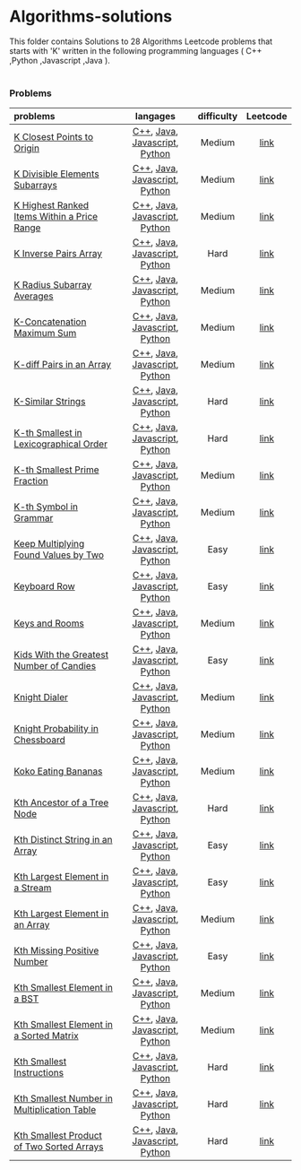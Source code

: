 # Algorithms-solutions
This folder contains Solutions to 28 Algorithms Leetcode problems that starts with 'K' written in the following programming languages ( C++ ,Python ,Javascript ,Java ).<br><br>
### Problems ###
|problems|langages|difficulty|Leetcode|
|:-------|:------:|:--------:|:------:|
|[K Closest Points to Origin](https://github.com/AnasImloul/Leetcode-solutions/tree/main/algorithms/K/K%20Closest%20Points%20to%20Origin/)|[C++](https://github.com/AnasImloul/Leetcode-solutions/tree/main/algorithms/K/K%20Closest%20Points%20to%20Origin/K%20Closest%20Points%20to%20Origin.cpp), [Java](https://github.com/AnasImloul/Leetcode-solutions/tree/main/algorithms/K/K%20Closest%20Points%20to%20Origin/K%20Closest%20Points%20to%20Origin.java), [Javascript](https://github.com/AnasImloul/Leetcode-solutions/tree/main/algorithms/K/K%20Closest%20Points%20to%20Origin/K%20Closest%20Points%20to%20Origin.js), [Python](https://github.com/AnasImloul/Leetcode-solutions/tree/main/algorithms/K/K%20Closest%20Points%20to%20Origin/K%20Closest%20Points%20to%20Origin.py)|Medium|[link](https://leetcode.com/problems/k-closest-points-to-origin)|
|[K Divisible Elements Subarrays](https://github.com/AnasImloul/Leetcode-solutions/tree/main/algorithms/K/K%20Divisible%20Elements%20Subarrays/)|[C++](https://github.com/AnasImloul/Leetcode-solutions/tree/main/algorithms/K/K%20Divisible%20Elements%20Subarrays/K%20Divisible%20Elements%20Subarrays.cpp), [Java](https://github.com/AnasImloul/Leetcode-solutions/tree/main/algorithms/K/K%20Divisible%20Elements%20Subarrays/K%20Divisible%20Elements%20Subarrays.java), [Javascript](https://github.com/AnasImloul/Leetcode-solutions/tree/main/algorithms/K/K%20Divisible%20Elements%20Subarrays/K%20Divisible%20Elements%20Subarrays.js), [Python](https://github.com/AnasImloul/Leetcode-solutions/tree/main/algorithms/K/K%20Divisible%20Elements%20Subarrays/K%20Divisible%20Elements%20Subarrays.py)|Medium|[link](https://leetcode.com/problems/k-divisible-elements-subarrays)|
|[K Highest Ranked Items Within a Price Range](https://github.com/AnasImloul/Leetcode-solutions/tree/main/algorithms/K/K%20Highest%20Ranked%20Items%20Within%20a%20Price%20Range/)|[C++](https://github.com/AnasImloul/Leetcode-solutions/tree/main/algorithms/K/K%20Highest%20Ranked%20Items%20Within%20a%20Price%20Range/K%20Highest%20Ranked%20Items%20Within%20a%20Price%20Range.cpp), [Java](https://github.com/AnasImloul/Leetcode-solutions/tree/main/algorithms/K/K%20Highest%20Ranked%20Items%20Within%20a%20Price%20Range/K%20Highest%20Ranked%20Items%20Within%20a%20Price%20Range.java), [Javascript](https://github.com/AnasImloul/Leetcode-solutions/tree/main/algorithms/K/K%20Highest%20Ranked%20Items%20Within%20a%20Price%20Range/K%20Highest%20Ranked%20Items%20Within%20a%20Price%20Range.js), [Python](https://github.com/AnasImloul/Leetcode-solutions/tree/main/algorithms/K/K%20Highest%20Ranked%20Items%20Within%20a%20Price%20Range/K%20Highest%20Ranked%20Items%20Within%20a%20Price%20Range.py)|Medium|[link](https://leetcode.com/problems/k-highest-ranked-items-within-a-price-range)|
|[K Inverse Pairs Array](https://github.com/AnasImloul/Leetcode-solutions/tree/main/algorithms/K/K%20Inverse%20Pairs%20Array/)|[C++](https://github.com/AnasImloul/Leetcode-solutions/tree/main/algorithms/K/K%20Inverse%20Pairs%20Array/K%20Inverse%20Pairs%20Array.cpp), [Java](https://github.com/AnasImloul/Leetcode-solutions/tree/main/algorithms/K/K%20Inverse%20Pairs%20Array/K%20Inverse%20Pairs%20Array.java), [Javascript](https://github.com/AnasImloul/Leetcode-solutions/tree/main/algorithms/K/K%20Inverse%20Pairs%20Array/K%20Inverse%20Pairs%20Array.js), [Python](https://github.com/AnasImloul/Leetcode-solutions/tree/main/algorithms/K/K%20Inverse%20Pairs%20Array/K%20Inverse%20Pairs%20Array.py)|Hard|[link](https://leetcode.com/problems/k-inverse-pairs-array)|
|[K Radius Subarray Averages](https://github.com/AnasImloul/Leetcode-solutions/tree/main/algorithms/K/K%20Radius%20Subarray%20Averages/)|[C++](https://github.com/AnasImloul/Leetcode-solutions/tree/main/algorithms/K/K%20Radius%20Subarray%20Averages/K%20Radius%20Subarray%20Averages.cpp), [Java](https://github.com/AnasImloul/Leetcode-solutions/tree/main/algorithms/K/K%20Radius%20Subarray%20Averages/K%20Radius%20Subarray%20Averages.java), [Javascript](https://github.com/AnasImloul/Leetcode-solutions/tree/main/algorithms/K/K%20Radius%20Subarray%20Averages/K%20Radius%20Subarray%20Averages.js), [Python](https://github.com/AnasImloul/Leetcode-solutions/tree/main/algorithms/K/K%20Radius%20Subarray%20Averages/K%20Radius%20Subarray%20Averages.py)|Medium|[link](https://leetcode.com/problems/k-radius-subarray-averages)|
|[K-Concatenation Maximum Sum](https://github.com/AnasImloul/Leetcode-solutions/tree/main/algorithms/K/K-Concatenation%20Maximum%20Sum/)|[C++](https://github.com/AnasImloul/Leetcode-solutions/tree/main/algorithms/K/K-Concatenation%20Maximum%20Sum/K-Concatenation%20Maximum%20Sum.cpp), [Java](https://github.com/AnasImloul/Leetcode-solutions/tree/main/algorithms/K/K-Concatenation%20Maximum%20Sum/K-Concatenation%20Maximum%20Sum.java), [Javascript](https://github.com/AnasImloul/Leetcode-solutions/tree/main/algorithms/K/K-Concatenation%20Maximum%20Sum/K-Concatenation%20Maximum%20Sum.js), [Python](https://github.com/AnasImloul/Leetcode-solutions/tree/main/algorithms/K/K-Concatenation%20Maximum%20Sum/K-Concatenation%20Maximum%20Sum.py)|Medium|[link](https://leetcode.com/problems/k-concatenation-maximum-sum)|
|[K-diff Pairs in an Array](https://github.com/AnasImloul/Leetcode-solutions/tree/main/algorithms/K/K-diff%20Pairs%20in%20an%20Array/)|[C++](https://github.com/AnasImloul/Leetcode-solutions/tree/main/algorithms/K/K-diff%20Pairs%20in%20an%20Array/K-diff%20Pairs%20in%20an%20Array.cpp), [Java](https://github.com/AnasImloul/Leetcode-solutions/tree/main/algorithms/K/K-diff%20Pairs%20in%20an%20Array/K-diff%20Pairs%20in%20an%20Array.java), [Javascript](https://github.com/AnasImloul/Leetcode-solutions/tree/main/algorithms/K/K-diff%20Pairs%20in%20an%20Array/K-diff%20Pairs%20in%20an%20Array.js), [Python](https://github.com/AnasImloul/Leetcode-solutions/tree/main/algorithms/K/K-diff%20Pairs%20in%20an%20Array/K-diff%20Pairs%20in%20an%20Array.py)|Medium|[link](https://leetcode.com/problems/k-diff-pairs-in-an-array)|
|[K-Similar Strings](https://github.com/AnasImloul/Leetcode-solutions/tree/main/algorithms/K/K-Similar%20Strings/)|[C++](https://github.com/AnasImloul/Leetcode-solutions/tree/main/algorithms/K/K-Similar%20Strings/K-Similar%20Strings.cpp), [Java](https://github.com/AnasImloul/Leetcode-solutions/tree/main/algorithms/K/K-Similar%20Strings/K-Similar%20Strings.java), [Javascript](https://github.com/AnasImloul/Leetcode-solutions/tree/main/algorithms/K/K-Similar%20Strings/K-Similar%20Strings.js), [Python](https://github.com/AnasImloul/Leetcode-solutions/tree/main/algorithms/K/K-Similar%20Strings/K-Similar%20Strings.py)|Hard|[link](https://leetcode.com/problems/k-similar-strings)|
|[K-th Smallest in Lexicographical Order](https://github.com/AnasImloul/Leetcode-solutions/tree/main/algorithms/K/K-th%20Smallest%20in%20Lexicographical%20Order/)|[C++](https://github.com/AnasImloul/Leetcode-solutions/tree/main/algorithms/K/K-th%20Smallest%20in%20Lexicographical%20Order/K-th%20Smallest%20in%20Lexicographical%20Order.cpp), [Java](https://github.com/AnasImloul/Leetcode-solutions/tree/main/algorithms/K/K-th%20Smallest%20in%20Lexicographical%20Order/K-th%20Smallest%20in%20Lexicographical%20Order.java), [Javascript](https://github.com/AnasImloul/Leetcode-solutions/tree/main/algorithms/K/K-th%20Smallest%20in%20Lexicographical%20Order/K-th%20Smallest%20in%20Lexicographical%20Order.js), [Python](https://github.com/AnasImloul/Leetcode-solutions/tree/main/algorithms/K/K-th%20Smallest%20in%20Lexicographical%20Order/K-th%20Smallest%20in%20Lexicographical%20Order.py)|Hard|[link](https://leetcode.com/problems/k-th-smallest-in-lexicographical-order)|
|[K-th Smallest Prime Fraction](https://github.com/AnasImloul/Leetcode-solutions/tree/main/algorithms/K/K-th%20Smallest%20Prime%20Fraction/)|[C++](https://github.com/AnasImloul/Leetcode-solutions/tree/main/algorithms/K/K-th%20Smallest%20Prime%20Fraction/K-th%20Smallest%20Prime%20Fraction.cpp), [Java](https://github.com/AnasImloul/Leetcode-solutions/tree/main/algorithms/K/K-th%20Smallest%20Prime%20Fraction/K-th%20Smallest%20Prime%20Fraction.java), [Javascript](https://github.com/AnasImloul/Leetcode-solutions/tree/main/algorithms/K/K-th%20Smallest%20Prime%20Fraction/K-th%20Smallest%20Prime%20Fraction.js), [Python](https://github.com/AnasImloul/Leetcode-solutions/tree/main/algorithms/K/K-th%20Smallest%20Prime%20Fraction/K-th%20Smallest%20Prime%20Fraction.py)|Medium|[link](https://leetcode.com/problems/k-th-smallest-prime-fraction)|
|[K-th Symbol in Grammar](https://github.com/AnasImloul/Leetcode-solutions/tree/main/algorithms/K/K-th%20Symbol%20in%20Grammar/)|[C++](https://github.com/AnasImloul/Leetcode-solutions/tree/main/algorithms/K/K-th%20Symbol%20in%20Grammar/K-th%20Symbol%20in%20Grammar.cpp), [Java](https://github.com/AnasImloul/Leetcode-solutions/tree/main/algorithms/K/K-th%20Symbol%20in%20Grammar/K-th%20Symbol%20in%20Grammar.java), [Javascript](https://github.com/AnasImloul/Leetcode-solutions/tree/main/algorithms/K/K-th%20Symbol%20in%20Grammar/K-th%20Symbol%20in%20Grammar.js), [Python](https://github.com/AnasImloul/Leetcode-solutions/tree/main/algorithms/K/K-th%20Symbol%20in%20Grammar/K-th%20Symbol%20in%20Grammar.py)|Medium|[link](https://leetcode.com/problems/k-th-symbol-in-grammar)|
|[Keep Multiplying Found Values by Two](https://github.com/AnasImloul/Leetcode-solutions/tree/main/algorithms/K/Keep%20Multiplying%20Found%20Values%20by%20Two/)|[C++](https://github.com/AnasImloul/Leetcode-solutions/tree/main/algorithms/K/Keep%20Multiplying%20Found%20Values%20by%20Two/Keep%20Multiplying%20Found%20Values%20by%20Two.cpp), [Java](https://github.com/AnasImloul/Leetcode-solutions/tree/main/algorithms/K/Keep%20Multiplying%20Found%20Values%20by%20Two/Keep%20Multiplying%20Found%20Values%20by%20Two.java), [Javascript](https://github.com/AnasImloul/Leetcode-solutions/tree/main/algorithms/K/Keep%20Multiplying%20Found%20Values%20by%20Two/Keep%20Multiplying%20Found%20Values%20by%20Two.js), [Python](https://github.com/AnasImloul/Leetcode-solutions/tree/main/algorithms/K/Keep%20Multiplying%20Found%20Values%20by%20Two/Keep%20Multiplying%20Found%20Values%20by%20Two.py)|Easy|[link](https://leetcode.com/problems/keep-multiplying-found-values-by-two)|
|[Keyboard Row](https://github.com/AnasImloul/Leetcode-solutions/tree/main/algorithms/K/Keyboard%20Row/)|[C++](https://github.com/AnasImloul/Leetcode-solutions/tree/main/algorithms/K/Keyboard%20Row/Keyboard%20Row.cpp), [Java](https://github.com/AnasImloul/Leetcode-solutions/tree/main/algorithms/K/Keyboard%20Row/Keyboard%20Row.java), [Javascript](https://github.com/AnasImloul/Leetcode-solutions/tree/main/algorithms/K/Keyboard%20Row/Keyboard%20Row.js), [Python](https://github.com/AnasImloul/Leetcode-solutions/tree/main/algorithms/K/Keyboard%20Row/Keyboard%20Row.py)|Easy|[link](https://leetcode.com/problems/keyboard-row)|
|[Keys and Rooms](https://github.com/AnasImloul/Leetcode-solutions/tree/main/algorithms/K/Keys%20and%20Rooms/)|[C++](https://github.com/AnasImloul/Leetcode-solutions/tree/main/algorithms/K/Keys%20and%20Rooms/Keys%20and%20Rooms.cpp), [Java](https://github.com/AnasImloul/Leetcode-solutions/tree/main/algorithms/K/Keys%20and%20Rooms/Keys%20and%20Rooms.java), [Javascript](https://github.com/AnasImloul/Leetcode-solutions/tree/main/algorithms/K/Keys%20and%20Rooms/Keys%20and%20Rooms.js), [Python](https://github.com/AnasImloul/Leetcode-solutions/tree/main/algorithms/K/Keys%20and%20Rooms/Keys%20and%20Rooms.py)|Medium|[link](https://leetcode.com/problems/keys-and-rooms)|
|[Kids With the Greatest Number of Candies](https://github.com/AnasImloul/Leetcode-solutions/tree/main/algorithms/K/Kids%20With%20the%20Greatest%20Number%20of%20Candies/)|[C++](https://github.com/AnasImloul/Leetcode-solutions/tree/main/algorithms/K/Kids%20With%20the%20Greatest%20Number%20of%20Candies/Kids%20With%20the%20Greatest%20Number%20of%20Candies.cpp), [Java](https://github.com/AnasImloul/Leetcode-solutions/tree/main/algorithms/K/Kids%20With%20the%20Greatest%20Number%20of%20Candies/Kids%20With%20the%20Greatest%20Number%20of%20Candies.java), [Javascript](https://github.com/AnasImloul/Leetcode-solutions/tree/main/algorithms/K/Kids%20With%20the%20Greatest%20Number%20of%20Candies/Kids%20With%20the%20Greatest%20Number%20of%20Candies.js), [Python](https://github.com/AnasImloul/Leetcode-solutions/tree/main/algorithms/K/Kids%20With%20the%20Greatest%20Number%20of%20Candies/Kids%20With%20the%20Greatest%20Number%20of%20Candies.py)|Easy|[link](https://leetcode.com/problems/kids-with-the-greatest-number-of-candies)|
|[Knight Dialer](https://github.com/AnasImloul/Leetcode-solutions/tree/main/algorithms/K/Knight%20Dialer/)|[C++](https://github.com/AnasImloul/Leetcode-solutions/tree/main/algorithms/K/Knight%20Dialer/Knight%20Dialer.cpp), [Java](https://github.com/AnasImloul/Leetcode-solutions/tree/main/algorithms/K/Knight%20Dialer/Knight%20Dialer.java), [Javascript](https://github.com/AnasImloul/Leetcode-solutions/tree/main/algorithms/K/Knight%20Dialer/Knight%20Dialer.js), [Python](https://github.com/AnasImloul/Leetcode-solutions/tree/main/algorithms/K/Knight%20Dialer/Knight%20Dialer.py)|Medium|[link](https://leetcode.com/problems/knight-dialer)|
|[Knight Probability in Chessboard](https://github.com/AnasImloul/Leetcode-solutions/tree/main/algorithms/K/Knight%20Probability%20in%20Chessboard/)|[C++](https://github.com/AnasImloul/Leetcode-solutions/tree/main/algorithms/K/Knight%20Probability%20in%20Chessboard/Knight%20Probability%20in%20Chessboard.cpp), [Java](https://github.com/AnasImloul/Leetcode-solutions/tree/main/algorithms/K/Knight%20Probability%20in%20Chessboard/Knight%20Probability%20in%20Chessboard.java), [Javascript](https://github.com/AnasImloul/Leetcode-solutions/tree/main/algorithms/K/Knight%20Probability%20in%20Chessboard/Knight%20Probability%20in%20Chessboard.js), [Python](https://github.com/AnasImloul/Leetcode-solutions/tree/main/algorithms/K/Knight%20Probability%20in%20Chessboard/Knight%20Probability%20in%20Chessboard.py)|Medium|[link](https://leetcode.com/problems/knight-probability-in-chessboard)|
|[Koko Eating Bananas](https://github.com/AnasImloul/Leetcode-solutions/tree/main/algorithms/K/Koko%20Eating%20Bananas/)|[C++](https://github.com/AnasImloul/Leetcode-solutions/tree/main/algorithms/K/Koko%20Eating%20Bananas/Koko%20Eating%20Bananas.cpp), [Java](https://github.com/AnasImloul/Leetcode-solutions/tree/main/algorithms/K/Koko%20Eating%20Bananas/Koko%20Eating%20Bananas.java), [Javascript](https://github.com/AnasImloul/Leetcode-solutions/tree/main/algorithms/K/Koko%20Eating%20Bananas/Koko%20Eating%20Bananas.js), [Python](https://github.com/AnasImloul/Leetcode-solutions/tree/main/algorithms/K/Koko%20Eating%20Bananas/Koko%20Eating%20Bananas.py)|Medium|[link](https://leetcode.com/problems/koko-eating-bananas)|
|[Kth Ancestor of a Tree Node](https://github.com/AnasImloul/Leetcode-solutions/tree/main/algorithms/K/Kth%20Ancestor%20of%20a%20Tree%20Node/)|[C++](https://github.com/AnasImloul/Leetcode-solutions/tree/main/algorithms/K/Kth%20Ancestor%20of%20a%20Tree%20Node/Kth%20Ancestor%20of%20a%20Tree%20Node.cpp), [Java](https://github.com/AnasImloul/Leetcode-solutions/tree/main/algorithms/K/Kth%20Ancestor%20of%20a%20Tree%20Node/Kth%20Ancestor%20of%20a%20Tree%20Node.java), [Javascript](https://github.com/AnasImloul/Leetcode-solutions/tree/main/algorithms/K/Kth%20Ancestor%20of%20a%20Tree%20Node/Kth%20Ancestor%20of%20a%20Tree%20Node.js), [Python](https://github.com/AnasImloul/Leetcode-solutions/tree/main/algorithms/K/Kth%20Ancestor%20of%20a%20Tree%20Node/Kth%20Ancestor%20of%20a%20Tree%20Node.py)|Hard|[link](https://leetcode.com/problems/kth-ancestor-of-a-tree-node)|
|[Kth Distinct String in an Array](https://github.com/AnasImloul/Leetcode-solutions/tree/main/algorithms/K/Kth%20Distinct%20String%20in%20an%20Array/)|[C++](https://github.com/AnasImloul/Leetcode-solutions/tree/main/algorithms/K/Kth%20Distinct%20String%20in%20an%20Array/Kth%20Distinct%20String%20in%20an%20Array.cpp), [Java](https://github.com/AnasImloul/Leetcode-solutions/tree/main/algorithms/K/Kth%20Distinct%20String%20in%20an%20Array/Kth%20Distinct%20String%20in%20an%20Array.java), [Javascript](https://github.com/AnasImloul/Leetcode-solutions/tree/main/algorithms/K/Kth%20Distinct%20String%20in%20an%20Array/Kth%20Distinct%20String%20in%20an%20Array.js), [Python](https://github.com/AnasImloul/Leetcode-solutions/tree/main/algorithms/K/Kth%20Distinct%20String%20in%20an%20Array/Kth%20Distinct%20String%20in%20an%20Array.py)|Easy|[link](https://leetcode.com/problems/kth-distinct-string-in-an-array)|
|[Kth Largest Element in a Stream](https://github.com/AnasImloul/Leetcode-solutions/tree/main/algorithms/K/Kth%20Largest%20Element%20in%20a%20Stream/)|[C++](https://github.com/AnasImloul/Leetcode-solutions/tree/main/algorithms/K/Kth%20Largest%20Element%20in%20a%20Stream/Kth%20Largest%20Element%20in%20a%20Stream.cpp), [Java](https://github.com/AnasImloul/Leetcode-solutions/tree/main/algorithms/K/Kth%20Largest%20Element%20in%20a%20Stream/Kth%20Largest%20Element%20in%20a%20Stream.java), [Javascript](https://github.com/AnasImloul/Leetcode-solutions/tree/main/algorithms/K/Kth%20Largest%20Element%20in%20a%20Stream/Kth%20Largest%20Element%20in%20a%20Stream.js), [Python](https://github.com/AnasImloul/Leetcode-solutions/tree/main/algorithms/K/Kth%20Largest%20Element%20in%20a%20Stream/Kth%20Largest%20Element%20in%20a%20Stream.py)|Easy|[link](https://leetcode.com/problems/kth-largest-element-in-a-stream)|
|[Kth Largest Element in an Array](https://github.com/AnasImloul/Leetcode-solutions/tree/main/algorithms/K/Kth%20Largest%20Element%20in%20an%20Array/)|[C++](https://github.com/AnasImloul/Leetcode-solutions/tree/main/algorithms/K/Kth%20Largest%20Element%20in%20an%20Array/Kth%20Largest%20Element%20in%20an%20Array.cpp), [Java](https://github.com/AnasImloul/Leetcode-solutions/tree/main/algorithms/K/Kth%20Largest%20Element%20in%20an%20Array/Kth%20Largest%20Element%20in%20an%20Array.java), [Javascript](https://github.com/AnasImloul/Leetcode-solutions/tree/main/algorithms/K/Kth%20Largest%20Element%20in%20an%20Array/Kth%20Largest%20Element%20in%20an%20Array.js), [Python](https://github.com/AnasImloul/Leetcode-solutions/tree/main/algorithms/K/Kth%20Largest%20Element%20in%20an%20Array/Kth%20Largest%20Element%20in%20an%20Array.py)|Medium|[link](https://leetcode.com/problems/kth-largest-element-in-an-array)|
|[Kth Missing Positive Number](https://github.com/AnasImloul/Leetcode-solutions/tree/main/algorithms/K/Kth%20Missing%20Positive%20Number/)|[C++](https://github.com/AnasImloul/Leetcode-solutions/tree/main/algorithms/K/Kth%20Missing%20Positive%20Number/Kth%20Missing%20Positive%20Number.cpp), [Java](https://github.com/AnasImloul/Leetcode-solutions/tree/main/algorithms/K/Kth%20Missing%20Positive%20Number/Kth%20Missing%20Positive%20Number.java), [Javascript](https://github.com/AnasImloul/Leetcode-solutions/tree/main/algorithms/K/Kth%20Missing%20Positive%20Number/Kth%20Missing%20Positive%20Number.js), [Python](https://github.com/AnasImloul/Leetcode-solutions/tree/main/algorithms/K/Kth%20Missing%20Positive%20Number/Kth%20Missing%20Positive%20Number.py)|Easy|[link](https://leetcode.com/problems/kth-missing-positive-number)|
|[Kth Smallest Element in a BST](https://github.com/AnasImloul/Leetcode-solutions/tree/main/algorithms/K/Kth%20Smallest%20Element%20in%20a%20BST/)|[C++](https://github.com/AnasImloul/Leetcode-solutions/tree/main/algorithms/K/Kth%20Smallest%20Element%20in%20a%20BST/Kth%20Smallest%20Element%20in%20a%20BST.cpp), [Java](https://github.com/AnasImloul/Leetcode-solutions/tree/main/algorithms/K/Kth%20Smallest%20Element%20in%20a%20BST/Kth%20Smallest%20Element%20in%20a%20BST.java), [Javascript](https://github.com/AnasImloul/Leetcode-solutions/tree/main/algorithms/K/Kth%20Smallest%20Element%20in%20a%20BST/Kth%20Smallest%20Element%20in%20a%20BST.js), [Python](https://github.com/AnasImloul/Leetcode-solutions/tree/main/algorithms/K/Kth%20Smallest%20Element%20in%20a%20BST/Kth%20Smallest%20Element%20in%20a%20BST.py)|Medium|[link](https://leetcode.com/problems/kth-smallest-element-in-a-bst)|
|[Kth Smallest Element in a Sorted Matrix](https://github.com/AnasImloul/Leetcode-solutions/tree/main/algorithms/K/Kth%20Smallest%20Element%20in%20a%20Sorted%20Matrix/)|[C++](https://github.com/AnasImloul/Leetcode-solutions/tree/main/algorithms/K/Kth%20Smallest%20Element%20in%20a%20Sorted%20Matrix/Kth%20Smallest%20Element%20in%20a%20Sorted%20Matrix.cpp), [Java](https://github.com/AnasImloul/Leetcode-solutions/tree/main/algorithms/K/Kth%20Smallest%20Element%20in%20a%20Sorted%20Matrix/Kth%20Smallest%20Element%20in%20a%20Sorted%20Matrix.java), [Javascript](https://github.com/AnasImloul/Leetcode-solutions/tree/main/algorithms/K/Kth%20Smallest%20Element%20in%20a%20Sorted%20Matrix/Kth%20Smallest%20Element%20in%20a%20Sorted%20Matrix.js), [Python](https://github.com/AnasImloul/Leetcode-solutions/tree/main/algorithms/K/Kth%20Smallest%20Element%20in%20a%20Sorted%20Matrix/Kth%20Smallest%20Element%20in%20a%20Sorted%20Matrix.py)|Medium|[link](https://leetcode.com/problems/kth-smallest-element-in-a-sorted-matrix)|
|[Kth Smallest Instructions](https://github.com/AnasImloul/Leetcode-solutions/tree/main/algorithms/K/Kth%20Smallest%20Instructions/)|[C++](https://github.com/AnasImloul/Leetcode-solutions/tree/main/algorithms/K/Kth%20Smallest%20Instructions/Kth%20Smallest%20Instructions.cpp), [Java](https://github.com/AnasImloul/Leetcode-solutions/tree/main/algorithms/K/Kth%20Smallest%20Instructions/Kth%20Smallest%20Instructions.java), [Javascript](https://github.com/AnasImloul/Leetcode-solutions/tree/main/algorithms/K/Kth%20Smallest%20Instructions/Kth%20Smallest%20Instructions.js), [Python](https://github.com/AnasImloul/Leetcode-solutions/tree/main/algorithms/K/Kth%20Smallest%20Instructions/Kth%20Smallest%20Instructions.py)|Hard|[link](https://leetcode.com/problems/kth-smallest-instructions)|
|[Kth Smallest Number in Multiplication Table](https://github.com/AnasImloul/Leetcode-solutions/tree/main/algorithms/K/Kth%20Smallest%20Number%20in%20Multiplication%20Table/)|[C++](https://github.com/AnasImloul/Leetcode-solutions/tree/main/algorithms/K/Kth%20Smallest%20Number%20in%20Multiplication%20Table/Kth%20Smallest%20Number%20in%20Multiplication%20Table.cpp), [Java](https://github.com/AnasImloul/Leetcode-solutions/tree/main/algorithms/K/Kth%20Smallest%20Number%20in%20Multiplication%20Table/Kth%20Smallest%20Number%20in%20Multiplication%20Table.java), [Javascript](https://github.com/AnasImloul/Leetcode-solutions/tree/main/algorithms/K/Kth%20Smallest%20Number%20in%20Multiplication%20Table/Kth%20Smallest%20Number%20in%20Multiplication%20Table.js), [Python](https://github.com/AnasImloul/Leetcode-solutions/tree/main/algorithms/K/Kth%20Smallest%20Number%20in%20Multiplication%20Table/Kth%20Smallest%20Number%20in%20Multiplication%20Table.py)|Hard|[link](https://leetcode.com/problems/kth-smallest-number-in-multiplication-table)|
|[Kth Smallest Product of Two Sorted Arrays](https://github.com/AnasImloul/Leetcode-solutions/tree/main/algorithms/K/Kth%20Smallest%20Product%20of%20Two%20Sorted%20Arrays/)|[C++](https://github.com/AnasImloul/Leetcode-solutions/tree/main/algorithms/K/Kth%20Smallest%20Product%20of%20Two%20Sorted%20Arrays/Kth%20Smallest%20Product%20of%20Two%20Sorted%20Arrays.cpp), [Java](https://github.com/AnasImloul/Leetcode-solutions/tree/main/algorithms/K/Kth%20Smallest%20Product%20of%20Two%20Sorted%20Arrays/Kth%20Smallest%20Product%20of%20Two%20Sorted%20Arrays.java), [Javascript](https://github.com/AnasImloul/Leetcode-solutions/tree/main/algorithms/K/Kth%20Smallest%20Product%20of%20Two%20Sorted%20Arrays/Kth%20Smallest%20Product%20of%20Two%20Sorted%20Arrays.js), [Python](https://github.com/AnasImloul/Leetcode-solutions/tree/main/algorithms/K/Kth%20Smallest%20Product%20of%20Two%20Sorted%20Arrays/Kth%20Smallest%20Product%20of%20Two%20Sorted%20Arrays.py)|Hard|[link](https://leetcode.com/problems/kth-smallest-product-of-two-sorted-arrays)|